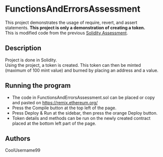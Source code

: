 # FunctionsAndErrorsAssessment
This project demonstrates the usage of require, revert, and assert statements. **This project is only a demonstration of creating a token.**
<br>This is modified code from the previous [Solidity Assessment](https://github.com/CoolUsername99/SolidityAssessment).

## Description
Project is done in Solidity.
<br>Using the project, a token is created. This token can then be minted (maximum of 100 mint value) and burned by placing an address and a value.

## Running the program
* The code in FunctionsAndErrorsAssessment.sol can be placed or copy and pasted on https://remix.ethereum.org/
* Press the Compile button at the top left of the page.
* Press Deploy & Run at the sidebar, then press the orange Deploy button.
* Token details and methods can be run on the newly created contract placed at the bottom left part of the page.

## Authors
CoolUsername99
